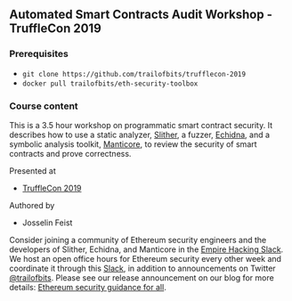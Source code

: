 ## Automated Smart Contracts Audit Workshop - TruffleCon 2019

### Prerequisites

- `git clone https://github.com/trailofbits/trufflecon-2019`
- `docker pull trailofbits/eth-security-toolbox`

### Course content

This is a 3.5 hour workshop on programmatic smart contract security. It describes how to use a static analyzer, [Slither](https://github.com/crytic/slither/), a fuzzer, [Echidna](https://github.com/crytic/echidna/), and a symbolic analysis toolkit, [Manticore](https://github.com/trailofbits/manticore), to review the security of smart contracts and prove correctness.

Presented at
 * [TruffleCon 2019](https://www.trufflesuite.com/trufflecon2019)

Authored by
 * Josselin Feist


Consider joining a community of Ethereum security engineers and the developers of Slither, Echidna, and Manticore in the [Empire Hacking Slack](https://empireslacking.herokuapp.com). We host an open office hours for Ethereum security every other week and coordinate it through this [Slack](https://empireslacking.herokuapp.com), in addition to announcements on Twitter [@trailofbits](https://twitter.com/trailofbits). Please see our release announcement on our blog for more details: [Ethereum security guidance for all](https://blog.trailofbits.com/2018/10/04/ethereum-security-guidance-for-all/).

